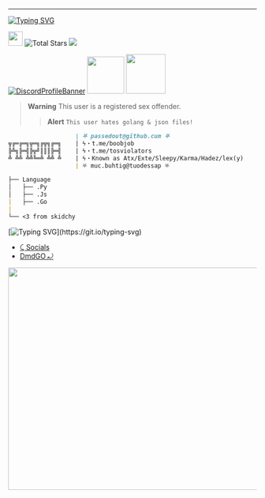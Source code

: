 <!--

.-. .-')                            
\  ( OO )                           
 ;-----.\  .-'),-----.  .-'),-----. 
 | .-.  | ( OO'  .-.  '( OO'  .-.  '
 | '-' /_)/   |  | |  |/   |  | |  |
 | .-. `. \_) |  |\|  |\_) |  |\|  |
 | |  \  |  \ |  | |  |  \ |  | |  |
 | '--'  /   `'  '-'  '   `'  '-'  '
 `------'      `-----'      `-----' 
-->
----
[![Typing SVG](https://readme-typing-svg.herokuapp.com?font=Yellowtail&duration=4000&color=8300b1&lines=atx)](https://git.io/typing-svg)

 <a href="https://discord.gg/xsmXuf2YJ5" target="_blank"><img src="https://i.pinimg.com/564x/7c/c8/09/7cc809447d1b739d1f304901545e13d3.jpg" width="29" height="29"  target="_blank"></a> <img alt="Total Stars" src="https://img.shields.io/github/stars/passedout?style=for-the-badge&logo=Streamlit&color=blueviolet"> ![](https://komarev.com/ghpvc/?username=passedout&color=blueviolet)

[![DiscordProfileBanner](https://discord.c99.nl/widget/theme-3/1003739226870906981.png)](https://discord.com) <a href='https://discord.gg/wcd8GZkVKt'>
<img src="https://cdn.discordapp.com/attachments/1014655788041642044/1026889539358314556/ezgif-2-c330a4a1d6-removebg-preview.png" width="75" height="75" ></code></a>
<a href='https://discord.dog/1003739226870906981'> <img src="https://i.pinimg.com/564x/60/ca/3d/60ca3dc1a843a0ba2248ff89b67c5e99.jpg" width="80" height="80" ></code></a>

> **Warning**
> This user is a registered sex offender.
> > **Alert**
> ```This user hates golang & json files!```
```md
                   | ⛧ passedout@github.cum ⛧
╦╔═╔═╗╦═╗╔╦╗╔═╗    | ϟ・t.me/boobjob
╠╩╗╠═╣╠╦╝║║║╠═╣    | ϟ・t.me/tosviolators
╩ ╩╩ ╩╩╚═╩ ╩╩ ╩    | ϟ・Known as Atx/Exte/Sleepy/Karma/Hadez/lex(y)
                   | ⛧ muc.buhtig@tuodessap ⛧

├── Language
│   ├── .Py
│   ├── .Js
|   ├── .Go
|
└── <3 from skidchy
```

[![Typing SVG](https://readme-typing-svg.herokuapp.com?duration=2100&color=F7C433&lines=Have+something+to+say%3F;Without..;genuine+legally+accepted+proof%3F;Talk+to+my+dick.)](https://git.io/typing-svg)

- [⤹ Socials](https://clippy.link/sex)
- [DmdGO ⤾](https://t.me/tosviolators)

<a href='https://discord.gg/wcd8GZkVKt'>
<img src="https://cdn.discordapp.com/attachments/1004046623753646080/1032021528793071677/unknown.png" width="1000" height="450" ></code></a>
<!--

.-. .-')                            
\  ( OO )                           
 ;-----.\  .-'),-----.  .-'),-----. 
 | .-.  | ( OO'  .-.  '( OO'  .-.  '
 | '-' /_)/   |  | |  |/   |  | |  |
 | .-. `. \_) |  |\|  |\_) |  |\|  |
 | |  \  |  \ |  | |  |  \ |  | |  |
 | '--'  /   `'  '-'  '   `'  '-'  '
 `------'      `-----'      `-----' 
-->
----
